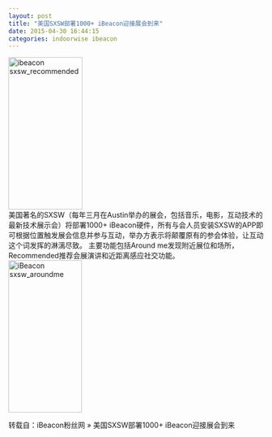 ```yaml
---
layout: post
title: "美国SXSW部署1000+ iBeacon迎接展会到来"
date: 2015-04-30 16:44:15
categories: indoorwise ibeacon
---
```

<p><a href="http://www.ibeaconfans.com/wp-content/uploads/2015/03/ibeacon-sxsw_recommended.png"><img alt="ibeacon sxsw_recommended" class="alignnone size-medium wp-image-1230" height="300" src="http://www.ibeaconfans.com/wp-content/uploads/2015/03/ibeacon-sxsw_recommended-146x300.png" width="146"/></a><br/>
美国著名的SXSW（每年三月在Austin举办的展会，包括音乐，电影，互动技术的最新技术展示会）将部署1000+ iBeacon硬件，所有与会人员安装SXSW的APP即可根据位置触发展会信息并参与互动，举办方表示将颠覆原有的参会体验，让互动这个词发挥的淋漓尽致。 主要功能包括Around me发现附近展位和场所，Recommended推荐会展演讲和近距离感应社交功能。<br/>
<a href="http://www.ibeaconfans.com/wp-content/uploads/2015/03/iBeacon-sxsw_aroundme.png"><img alt="iBeacon sxsw_aroundme" class="alignnone size-medium wp-image-1231" height="300" src="http://www.ibeaconfans.com/wp-content/uploads/2015/03/iBeacon-sxsw_aroundme-145x300.png" width="145"/></a></p>


<p>转载自：iBeacon粉丝网 » 美国SXSW部署1000+ iBeacon迎接展会到来</p>